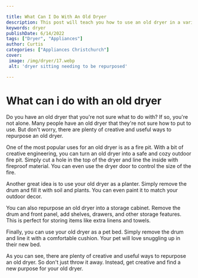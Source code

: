 ```yaml
---

title: What Can I Do With An Old Dryer
description: This post will teach you how to use an old dryer in a variety of creative ways. So if you have an old dryer that you're not sure what to do with, be sure to read on!
keywords: dryer
publishDate: 6/14/2022
tags: ["Dryer", "Appliances"]
author: Curtis
categories: ["Appliances Christchurch"]
cover: 
 image: /img/dryer/17.webp
 alt: 'dryer sitting needing to be repurposed'

---
```


# What can i do with an old dryer

Do you have an old dryer that you're not sure what to do with? If so, you're not alone. Many people have an old dryer that they're not sure how to put to use. But don't worry, there are plenty of creative and useful ways to repurpose an old dryer.

One of the most popular uses for an old dryer is as a fire pit. With a bit of creative engineering, you can turn an old dryer into a safe and cozy outdoor fire pit. Simply cut a hole in the top of the dryer and line the inside with fireproof material. You can even use the dryer door to control the size of the fire.

Another great idea is to use your old dryer as a planter. Simply remove the drum and fill it with soil and plants. You can even paint it to match your outdoor decor.

You can also repurpose an old dryer into a storage cabinet. Remove the drum and front panel, add shelves, drawers, and other storage features. This is perfect for storing items like extra linens and towels.

Finally, you can use your old dryer as a pet bed. Simply remove the drum and line it with a comfortable cushion. Your pet will love snuggling up in their new bed.

As you can see, there are plenty of creative and useful ways to repurpose an old dryer. So don't just throw it away. Instead, get creative and find a new purpose for your old dryer.
